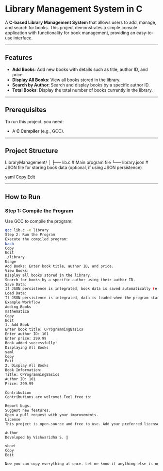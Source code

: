 # Library Management System in C

A **C-based Library Management System** that allows users to add, manage, and search for books. This project demonstrates a simple console application with functionality for book management, providing an easy-to-use interface.

---

## Features
- **Add Books**: Add new books with details such as title, author ID, and price.
- **Display All Books**: View all books stored in the library.
- **Search by Author**: Search and display books by a specific author ID.
- **Total Books**: Display the total number of books currently in the library.

---

## Prerequisites
To run this project, you need:
- A **C Compiler** (e.g., GCC).

---

## Project Structure
LibraryManagement/ │ ├── lib.c # Main program file └── library.json # JSON file for storing book data (optional, if using JSON persistence)

yaml
Copy
Edit

---

## How to Run

### Step 1: Compile the Program
Use GCC to compile the program:
```bash
gcc lib.c -o library
Step 2: Run the Program
Execute the compiled program:
bash
Copy
Edit
./library
Usage
Add Books: Enter book title, author ID, and price.
View Books:
Display all books stored in the library.
Search for books by a specific author using their author ID.
Save Data:
If JSON persistence is integrated, book data is saved automatically (e.g., to library.json).
Load Data:
If JSON persistence is integrated, data is loaded when the program starts.
Example Workflow
Adding Books
mathematica
Copy
Edit
1. Add Book
Enter book title: CProgrammingBasics
Enter author ID: 101
Enter price: 299.99
Book added successfully!
Displaying All Books
yaml
Copy
Edit
2. Display All Books
Book Information:
Title: CProgrammingBasics
Author ID: 101
Price: 299.99
_
Contribution
Contributions are welcome! Feel free to:

Report bugs.
Suggest new features.
Open a pull request with your improvements.
License
This project is open-source and free to use. Add your preferred license here if needed.

Author
Developed by Vishwaridha S. 🎉

vbnet
Copy
Edit

Now you can copy everything at once. Let me know if anything else is needed! 😊
